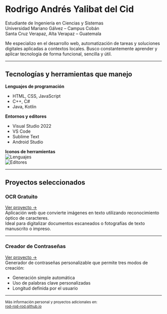 # Rodrigo Andrés Yalibat del Cid

Estudiante de Ingeniería en Ciencias y Sistemas  
Universidad Mariano Gálvez – Campus Cobán  
Santa Cruz Verapaz, Alta Verapaz – Guatemala

Me especializo en el desarrollo web, automatización de tareas y soluciones digitales aplicadas a contextos locales. Busco constantemente aprender y aplicar tecnología de forma funcional, sencilla y útil.

---

## Tecnologías y herramientas que manejo

**Lenguajes de programación**  
- HTML, CSS, JavaScript  
- C++, C#  
- Java, Kotlin

**Entornos y editores**  
- Visual Studio 2022  
- VS Code  
- Sublime Text  
- Android Studio

**Iconos de herramientas**  
![Lenguajes](https://skillicons.dev/icons?i=html,css,js,cpp,cs,java,kotlin)  
![Editores](https://skillicons.dev/icons?i=visualstudio,vscode,sublime,androidstudio)

---

## Proyectos seleccionados

### OCR Gratuito  
[Ver proyecto →](https://rod-rod-rod.github.io/ocrgratuito/)  
Aplicación web que convierte imágenes en texto utilizando reconocimiento óptico de caracteres.  
Ideal para digitalizar documentos escaneados o fotografías de texto manuscrito o impreso.

---

### Creador de Contraseñas  
[Ver proyecto →](https://rod-rod-rod.github.io/contragenerator/index.html)  
Generador de contraseñas personalizable que permite tres modos de creación:  
- Generación simple automática  
- Uso de palabras clave personalizadas  
- Longitud definida por el usuario

---

<sup>Más información personal y proyectos adicionales en:  
<a href="https://rod-rod-rod.github.io/Rod-Rod-Rod" target="_blank">rod-rod-rod.github.io</a></sup>
